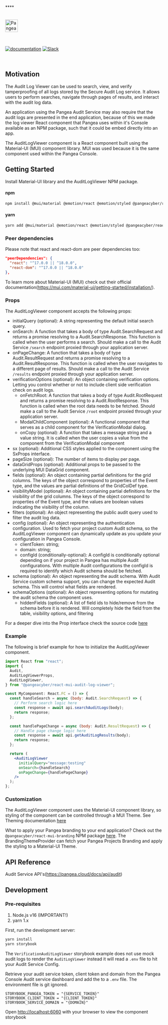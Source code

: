 \*\*\*\*<p>
<br />
<a href="https://pangea.cloud?utm_source=github&utm_medium=node-sdk" target="_blank" rel="noopener noreferrer">
<img src="https://pangea-marketing.s3.us-west-2.amazonaws.com/pangea-color.svg" alt="Pangea Logo" height="40" />
</a>
<br />

</p>

<p>
<br />

[![documentation](https://img.shields.io/badge/documentation-pangea-blue?style=for-the-badge&labelColor=551B76)](https://pangea.cloud/docs/sdk/js/)
[![Slack](https://img.shields.io/badge/Slack-4A154B?style=for-the-badge&logo=slack&logoColor=white)](https://pangea.cloud/join-slack/)

<br />
</p>

## Motivation

The Audit Log Viewer can be used to search, view, and verify tamperproofing of all logs stored by the Secure Audit Log service. It allows users to perform searches, navigate through pages of results, and interact with the audit log data.

An application using the Pangea Audit Service may also require that the audit logs are presented in the end application, because of this we made the log viewer React component that Pangea uses within it's Console available as an NPM package, such that it could be embed directly into an app.

The AuditLogViewer component is a React component built using the Material-UI (MUI) component library. MUI was used because it is the same component used within the Pangea Console.

## Getting Started

Install Material-UI library and the AuditLogViewer NPM package.

#### npm

```bash
npm install @mui/material @emotion/react @emotion/styled @pangeacyber/react-mui-audit-log-viewer
```

#### yarn

```bash
yarn add @mui/material @emotion/react @emotion/styled @pangeacyber/react-mui-audit-log-viewer
```

### Peer dependencies

Please note that react and react-dom are peer dependencies too:

```json
"peerDependencies": {
  "react": "^17.0.0 || ^18.0.0",
  "react-dom": "^17.0.0 || ^18.0.0"
},
```

To learn more about Material-UI (MUI) check out their official documentation(https://mui.com/material-ui/getting-started/installation/).

### Props

The AuditLogViewer component accepts the following props:

- initialQuery (optional): A string representing the default initial search query.
- onSearch: A function that takes a body of type Audit.SearchRequest and returns a promise resolving to a Audit.SearchResponse. This function is called when the user performs a search. Should make a call to the Audit Service `/search` endpoint proxied through your application server.
- onPageChange: A function that takes a body of type Audit.ResultRequest and returns a promise resolving to a Audit.ResultResponse. This function is called when the user navigates to a different page of results. Should make a call to the Audit Service `/results` endpoint proxied through your application server.
- verificationOptions (optional): An object containing verification options. Letting you control whether or not to include client side verification check on audit logs.
  - onFetchRoot: A function that takes a body of type Audit.RootRequest and returns a promise resolving to a Audit.RootResponse. This function is called when the root data needs to be fetched. Should make a call to the Audit Service `/root` endpoint proxied through your application server.
  - ModalChildComponent (optional): A functional component that serves as a child component for the VerificationModal dialog.
  - onCopy (optional): A function that takes a message string and a value string. It is called when the user copies a value from the component from the VerificationModal component
- sx (optional): Additional CSS styles applied to the component using the SxProps interface.
- pageSize (optional): The number of items to display per page.
- dataGridProps (optional): Additional props to be passed to the underlying MUI DataGrid component.
- fields (optional): An object containing partial definitions for the grid columns. The keys of the object correspond to properties of the Event type, and the values are partial definitions of the GridColDef type.
- visibilityModel (optional): An object containing partial definitions for the visibility of the grid columns. The keys of the object correspond to properties of the Event type, and the values are boolean values indicating the visibility of the column.
- filters (optional): An object representing the public audit query used to filter the audit log data.
- config (optional): An object representing the authentication configuration. Used to fetch your project custom Audit schema, so the AuditLogViewer component can dynamically update as you update your configuration in Pangea Console.
  - clientToken: string;
  - domain: string;
  - configId (conditionally-optional): A configId is conditionally optional depending on if your project in Pangea has multiple Audit configurations. With multiple Audit configurations the configId is required to identify which Audit schema should be fetched.
- schema (optional): An object representing the audit schema. With Audit Service custom schema support, you can change the expected Audit schema. This will control what fields are rendered.
- schemaOptions (optional): An object representing options for mutating the audit schema the component uses.
  - hiddenFields (optional): A list of field ids to hide/remove from the schema before it is rendered. Will completely hide the field from the table, visibility options, and filtering

For a deeper dive into the Prop interface check the source code [here](https://github.com/pangeacyber/pangea-javascript/blob/main/packages/react-mui-audit-log-viewer/src/AuditLogViewer.tsx)

### Example

The following is brief example for how to initialize the AuditLogViewer component.

```jsx
import React from "react";
import {
  Audit,
  AuditLogViewerProps,
  AuditLogViewer,
} from "@pangeacyber/react-mui-audit-log-viewer";

const MyComponent: React.FC = () => {
  const handleSearch = async (body: Audit.SearchRequest) => {
    // Perform search logic here
    const response = await api.searchAuditLogs(body);
    return response;
  };

  const handlePageChange = async (body: Audit.ResultRequest) => {
    // Handle page change logic here
    const response = await api.getAuditLogResults(body);
    return response;
  };

  return (
    <AuditLogViewer
      initialQuery="message:testing"
      onSearch={handleSearch}
      onPageChange={handlePageChange}
    />
  );
};
```

### Customization

The AuditLogViewer component uses the Material-UI component library, so styling of the component can be controlled through a MUI Theme. See Theming documentation [here](https://mui.com/material-ui/customization/theming/)

What to apply your Pangea branding to your end application? Check out the `@pangeacyber/react-mui-branding` NPM package [here](https://github.com/pangeacyber/pangea-javascript/tree/main/packages/react-mui-branding). The BrandingThemeProvider can fetch your Pangea Projects Branding and apply the styling to a Material-UI Theme.

## API Reference

Audit Service API's(https://pangea.cloud/docs/api/audit)

## Development

### Pre-requisites

1. Node.js v16 (IMPORTANT!)
1. yarn 1.x

First, run the development server:

```bash
yarn install
yarn storybook
```

The `VerificationAuditLogViewer` storybook example does not use mock audit logs to render the `AuditLogViewer` instead it will read a `.env` file to hit your Audit Service Config.

Retrieve your audit service token, client token and domain from the Pangea Console Audit service dashboard and add the to a `.env` file. The environment file is git ignored.

```env
STORYBOOK_PANGEA_TOKEN = "{SERVICE_TOKEN}"
STORYBOOK_CLIENT_TOKEN = "{CLIENT_TOKEN}"
STORYBOOK_SERVICE_DOMAIN = "{DOMAIN}"
```

Open [http://localhost:6060](http://localhost:6060) with your browser to view the component storybook
